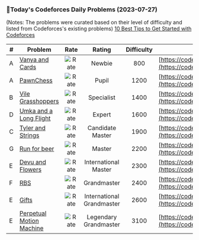 ### 🌟Today's Codeforces Daily Problems (2023-07-27)
(Notes: The problems were curated based on their level of difficulty and listed from Codeforces's existing problems)
[10 Best Tips to Get Started with Codeforces](https://github.com/ika9810/Codeforces-Daily-Problems/blob/main/10%20Best%20Tips%20to%20Get%20Started%20with%20Codeforces.md)

| # | Problem | Rate| Rating | Difficulty | Contest |
|---| ----- | :--------: | :----------: | :----------: | ---------- |
|A|[Vanya and Cards](https://codeforces.com/contest/401/problem/A)|![Rate](https://img.shields.io/badge/Newbie-800-lightgrey)|Newbie|800|[https://codeforces.com/contest/401](https://codeforces.com/contest/401)|
|A|[PawnChess](https://codeforces.com/contest/592/problem/A)|![Rate](https://img.shields.io/badge/Pupil-1200-brightgreen)|Pupil|1200|[https://codeforces.com/contest/592](https://codeforces.com/contest/592)|
|B|[Vile Grasshoppers](https://codeforces.com/contest/937/problem/B)|![Rate](https://img.shields.io/badge/Specialist-1400-9cf)|Specialist|1400|[https://codeforces.com/contest/937](https://codeforces.com/contest/937)|
|D|[Umka and a Long Flight](https://codeforces.com/contest/1811/problem/D)|![Rate](https://img.shields.io/badge/Expert-1600-blue)|Expert|1600|[https://codeforces.com/contest/1811](https://codeforces.com/contest/1811)|
|C|[Tyler and Strings](https://codeforces.com/contest/1648/problem/C)|![Rate](https://img.shields.io/badge/Candidate%20Master-1900-blueviolet)|Candidate Master|1900|[https://codeforces.com/contest/1648](https://codeforces.com/contest/1648)|
|G|[Run for beer](https://codeforces.com/contest/575/problem/G)|![Rate](https://img.shields.io/badge/Master-2200-orange)|Master|2200|[https://codeforces.com/contest/575](https://codeforces.com/contest/575)|
|E|[Devu and Flowers](https://codeforces.com/contest/451/problem/E)|![Rate](https://img.shields.io/badge/International%20Master-2300-orange)|International Master|2300|[https://codeforces.com/contest/451](https://codeforces.com/contest/451)|
|F|[RBS](https://codeforces.com/contest/1598/problem/F)|![Rate](https://img.shields.io/badge/Grandmaster-2400-red)|Grandmaster|2400|[https://codeforces.com/contest/1598](https://codeforces.com/contest/1598)|
|E|[Gifts](https://codeforces.com/contest/229/problem/E)|![Rate](https://img.shields.io/badge/International%20Grandmaster-2600-red)|International Grandmaster|2600|[https://codeforces.com/contest/229](https://codeforces.com/contest/229)|
|E|[Perpetual Motion Machine](https://codeforces.com/contest/830/problem/E)|![Rate](https://img.shields.io/badge/Legendary%20Grandmaster-3100-red)|Legendary Grandmaster|3100|[https://codeforces.com/contest/830](https://codeforces.com/contest/830)|
